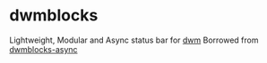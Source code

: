 # dwmblocks

Lightweight, Modular and Async status bar for [dwm](https://dwm.suckless.org)
Borrowed from [dwmblocks-async](https://github.com/UtkarshVerma/dwmblocks-async)
